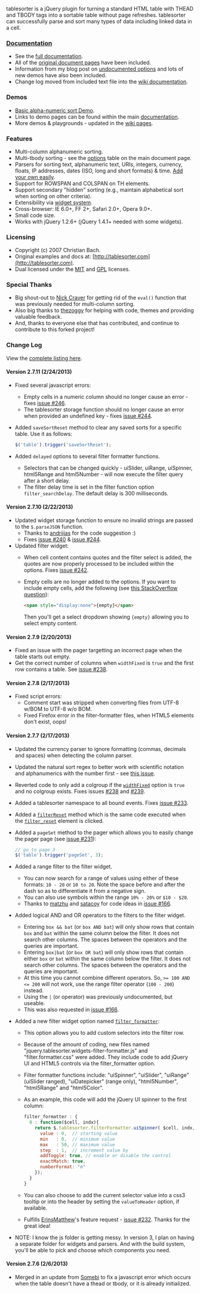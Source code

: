 tablesorter is a jQuery plugin for turning a standard HTML table with THEAD and TBODY tags into a sortable table without page refreshes.
tablesorter can successfully parse and sort many types of data including linked data in a cell.

### [Documentation](http://mottie.github.com/tablesorter/docs/)

* See the [full documentation](http://mottie.github.com/tablesorter/docs/).
* All of the [original document pages](http://tablesorter.com/docs/) have been included.
* Information from my blog post on [undocumented options](http://wowmotty.blogspot.com/2011/06/jquery-tablesorter-missing-docs.html) and lots of new demos have also been included.
* Change log moved from included text file into the [wiki documentation](https://github.com/Mottie/tablesorter/wiki/Change).

### Demos

* [Basic alpha-numeric sort Demo](http://mottie.github.com/tablesorter/).
* Links to demo pages can be found within the main [documentation](http://mottie.github.com/tablesorter/docs/).
* More demos & playgrounds - updated in the [wiki pages](https://github.com/Mottie/tablesorter/wiki).

### Features

* Multi-column alphanumeric sorting.
* Multi-tbody sorting - see the [options](http://mottie.github.com/tablesorter/docs/index.html#options) table on the main document page.
* Parsers for sorting text, alphanumeric text, URIs, integers, currency, floats, IP addresses, dates (ISO, long and short formats) &amp; time. [Add your own easily](http://mottie.github.com/tablesorter/docs/example-parsers.html).
* Support for ROWSPAN and COLSPAN on TH elements.
* Support secondary "hidden" sorting (e.g., maintain alphabetical sort when sorting on other criteria).
* Extensibility via [widget system](http://mottie.github.com/tablesorter/docs/example-widgets.html).
* Cross-browser: IE 6.0+, FF 2+, Safari 2.0+, Opera 9.0+.
* Small code size.
* Works with jQuery 1.2.6+ (jQuery 1.4.1+ needed with some widgets).

### Licensing

* Copyright (c) 2007 Christian Bach.
* Original examples and docs at: [http://tablesorter.com](http://tablesorter.com).
* Dual licensed under the [MIT](http://www.opensource.org/licenses/mit-license.php) and [GPL](http://www.gnu.org/licenses/gpl.html) licenses.

### Special Thanks

* Big shout-out to [Nick Craver](https://github.com/NickCraver) for getting rid of the `eval()` function that was previously needed for multi-column sorting.
* Also big thanks to [thezoggy](https://github.com/thezoggy) for helping with code, themes and providing valuable feedback.
* And, thanks to everyone else that has contributed, and continue to contribute to this forked project!

### Change Log

View the [complete listing here](https://github.com/Mottie/tablesorter/wiki/Change).

#### Version 2.7.11 (2/24/2013)

* Fixed several javascript errors:
  * Empty cells in a numeric column should no longer cause an error - fixes [issue #246](https://github.com/Mottie/tablesorter/issues/246).
  * The tablesorter storage function should no longer cause an error when provided an undefined key - fixes [issue #244](https://github.com/Mottie/tablesorter/issues/244).
* Added `saveSortReset` method to clear any saved sorts for a specific table. Use it as follows:

    ```javascript
    $('table').trigger('saveSortReset');
    ```

* Added `delayed` options to several filter formatter functions.
  * Selectors that can be changed quickly - uiSlider, uiRange, uiSpinner, html5Range and html5Number - will now execute the filter query after a short delay.
  * The filter delay time is set in the filter function option `filter_searchDelay`. The default delay is 300 milliseconds.

#### Version 2.7.10 (2/22/2013)

* Updated widget storage function to ensure no invalid strings are passed to the `$.parseJSON` function.
  * Thanks to [andriijas](https://github.com/andriijas) for the code suggestion :)
  * Fixes [issue #240](https://github.com/Mottie/tablesorter/issues/240) &amp; [issue #244](https://github.com/Mottie/tablesorter/issues/244).
* Updated filter widget:
  * When cell content contains quotes and the filter select is added, the quotes are now properly processed to be included within the options. Fixes [issue #242](https://github.com/Mottie/tablesorter/issues/242).
  * Empty cells are no longer added to the options. If you want to include empty cells, add the following (see [this StackOverflow question](http://stackoverflow.com/q/14990971/145346)):

    ```html
    <span style="display:none">{empty}</span>
    ```

    Then you'll get a select dropdown showing `{empty}` allowing you to select empty content.

#### Version 2.7.9 (2/20/2013)

* Fixed an issue with the pager targetting an incorrect page when the table starts out empty.
* Get the correct number of columns when `widthFixed` is `true` and the first row contains a table. See [issue #238](https://github.com/Mottie/tablesorter/issues/238).

#### Version 2.7.8 (2/17/2013)

* Fixed script errors:
  * Comment start was stripped when converting files from UTF-8 w/BOM to UTF-8 w/o BOM.
  * Fixed Firefox error in the filter-formatter files, when HTML5 elements don't exist, oops!

#### Version 2.7.7 (2/17/2013)

* Updated the currency parser to ignore formatting (commas, decimals and spaces) when detecting the column parser.
* Updated the natural sort regex to better work with scientific notation and alphanumerics with the number first - see [this issue](https://github.com/overset/javascript-natural-sort/issues/8).
* Reverted code to only add a colgroup if the [`widthFixed`](http://mottie.github.com/tablesorter/docs/#widthfixed) option is `true` and no colgroup exists. Fixes issues [#238](https://github.com/Mottie/tablesorter/issues/238) and [#239](https://github.com/Mottie/tablesorter/issues/239).
* Added a tablesorter namespace to all bound events. Fixes [issue #233](https://github.com/Mottie/tablesorter/issues/233).
* Added a [`filterReset`](http://mottie.github.com/tablesorter/docs/#filterreset) method which is the same code executed when the [`filter_reset`](http://mottie.github.com/tablesorter/docs/#widget-filter-reset) element is clicked.
* Added a `pageSet` method to the pager which allows you to easily change the pager page (see [issue #231](https://github.com/Mottie/tablesorter/issues/231)):

    ```javascript
    // go to page 3
    $('table').trigger('pageSet', 3);
    ```

* Added a range filter to the filter widget.
  * You can now search for a range of values using either of these formats: `10 - 20` or `10 to 20`. Note the space before and after the dash so as to differentiate it from a negative sign.
  * You can also use symbols within the range `10% - 20%` or `$10 - $20`.
  * Thanks to [matzhu](https://github.com/matzhu) and [satacoy](https://github.com/satacoy) for code ideas in [issue #166](https://github.com/Mottie/tablesorter/issues/166#issuecomment-10167129).
* Added logical AND and OR operators to the filters to the filter widget.
  * Entering `box && bat` (or `box AND bat`) will only show rows that contain `box` and `bat` within the same column below the filter. It does not search other columns. The spaces between the operators and the queries are important.
  * Entering `box|bat` (or `box OR bat`) will only show rows that contain either `box` or `bat` within the same column below the filter. It does not search other columns. The spaces between the operators and the queries are important.
  * At this time you cannot combine different operators. So, `>= 100 AND <= 200` will not work, use the range filter operator (`100 - 200`) instead.
  * Using the `|` (or operator) was previously undocumented, but useable.
  * This was also requested in [issue #166](https://github.com/Mottie/tablesorter/issues/166).
* Added a new filter widget option named [`filter_formatter`](http://mottie.github.com/tablesorter/docs/#widget-filter-formatter):
  * This option allows you to add custom selectors into the filter row.
  * Because of the amount of coding, new files named "jquery.tablesorter.widgets-filter-formatter.js" and "filter.formatter.css" were added. They include code to add jQuery UI and HTML5 controls via the filter_formatter option.
  * Filter formatter functions include: "uiSpinner", "uiSlider", "uiRange" (uiSlider ranged), "uiDatepicker" (range only), "html5Number", "html5Range" and "html5Color".
  * As an example, this code will add the jQuery UI spinner to the first column:

      ```javascript
      filter_formatter : {
        0 : function($cell, indx){
          return $.tablesorter.filterFormatter.uiSpinner( $cell, indx, {
            value : 0,  // starting value
            min   : 0,  // minimum value
            max   : 50, // maximum value
            step  : 1,  // increment value by
            addToggle: true, // enable or disable the control
            exactMatch: true,
            numberFormat: "n"
          });
        }
      }
      ```

  * You can also choose to add the current selector value into a css3 tooltip or into the header by setting the `valueToHeader` option, if available.
  * Fulfills [ErinsMatthew](https://github.com/ErinsMatthew)'s feature request - [issue #232](https://github.com/Mottie/tablesorter/issues/232). Thanks for the great idea!
* NOTE: I know the js folder is getting messy. In version 3, I plan on having a separate folder for widgets and parsers. And with the build system, you'll be able to pick and choose which components you need.


#### Version 2.7.6 (2/6/2013)

* Merged in an update from [Somebi](https://github.com/Somebi) to fix a javascript error which occurs when the table doesn't have a thead or tbody, or it is already initialized.
